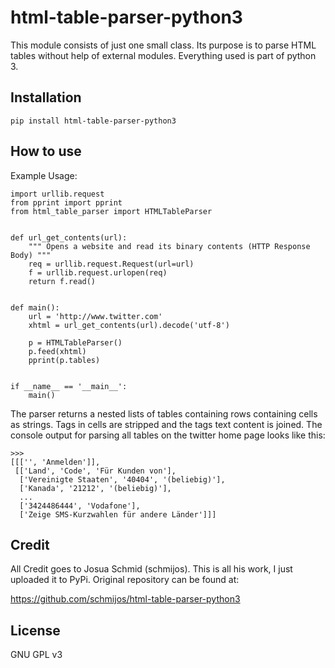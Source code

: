 # html-table-parser-python3

This module consists of just one small class. Its purpose is to parse HTML
tables without help of external modules. Everything used is part of python 3.

## Installation

    pip install html-table-parser-python3

## How to use

Example Usage:

    import urllib.request
    from pprint import pprint
    from html_table_parser import HTMLTableParser
    
    
    def url_get_contents(url):
        """ Opens a website and read its binary contents (HTTP Response Body) """
        req = urllib.request.Request(url=url)
        f = urllib.request.urlopen(req)
        return f.read()
    
    
    def main():
        url = 'http://www.twitter.com'
        xhtml = url_get_contents(url).decode('utf-8')
    
        p = HTMLTableParser()
        p.feed(xhtml)
        pprint(p.tables)
    
    
    if __name__ == '__main__':
        main()

The parser returns a nested lists of tables containing rows containing cells
as strings. Tags in cells are stripped and the tags text content is joined.
The console output for parsing all tables on the twitter home page looks
like this:

```
>>> 
[[['', 'Anmelden']],
 [['Land', 'Code', 'Für Kunden von'],
  ['Vereinigte Staaten', '40404', '(beliebig)'],
  ['Kanada', '21212', '(beliebig)'],
  ...
  ['3424486444', 'Vodafone'],
  ['Zeige SMS-Kurzwahlen für andere Länder']]]
```

## Credit

All Credit goes to Josua Schmid (schmijos). This is all his work, I just uploaded it to PyPi. Original repository can be found at:

https://github.com/schmijos/html-table-parser-python3


## License

GNU GPL v3
